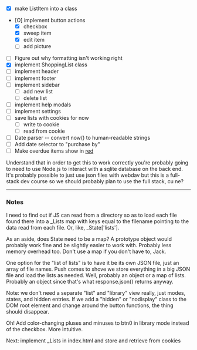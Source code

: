 - [X] make ListItem into a class
- [O] implement button actions
	- [X] checkbox
	- [X] sweep item
	- [X] edit item
	- [ ] add picture
- [ ] Figure out why formatting isn't working right
- [X] implement ShoppingList class
- [ ] implement header
- [ ] implement footer
- [ ] implement sidebar
	- [ ] add new list
	- [ ] delete list
- [ ] implement help modals
- [ ] implement settings
- [ ] save lists with cookies for now
	- [ ] write to cookie
	- [ ] read from cookie
- [ ] Date parser -- convert now() to human-readable strings
- [ ] Add date selector to "purchase by"
- [ ] Make overdue items show in [red](red)

Understand that in order to get this to work correctly you're probably going to
need to use Node.js to interact with a sqlite database on the back end.  It's
probably possible to just use json files with webdav but this is a full-stack
dev course so we should probably plan to use the full stack, cu ne?

---

### Notes

I need to find out if JS can read from a directory so as to load each file found
there into a _Lists map with keys equal to the filename pointing to the data
read from each file.  Or, like, _State['lists'].

As an aside, does State need to be a map?  A prototype object would probably
work fine and be slightly easier to work with.  Probably less memory overhead
too.  Don't use a map if you don't have to, Jack.

One option for the "list of lists" is to have it be its own JSON file, just
an array of file names.  Push comes to shove we store everything in a big JSON
file and load the lists as needed.  Well, probably an object or a map of lists.
Probably an object since that's what response.json() returns anyway.

Note: we don't need a separate "list" and "library" view really, just modes,
states, and hidden entries.  If we add a "hidden" or "nodisplay" class to the
DOM root element and change around the button functions, the thing should
disappear.

Oh!  Add color-changing pluses and minuses to btn0 in library mode instead of
the checkbox.  More intuitive.

Next: implement _Lists in index.html and store and retrieve from cookies
